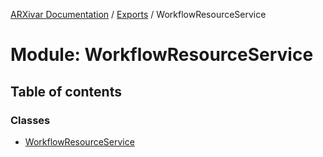[ARXivar Documentation](../README.md) / [Exports](../modules.md) / WorkflowResourceService

# Module: WorkflowResourceService

## Table of contents

### Classes

- [WorkflowResourceService](../classes/workflowresourceservice.workflowresourceservice-1.md)
